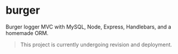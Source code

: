 # burger
Burger logger MVC with MySQL, Node, Express, Handlebars, and a homemade ORM.

> This project is currently undergoing revision and deployment.
